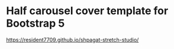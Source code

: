 # Half carousel cover template for Bootstrap 5

https://resident7709.github.io/shpagat-stretch-studio/
